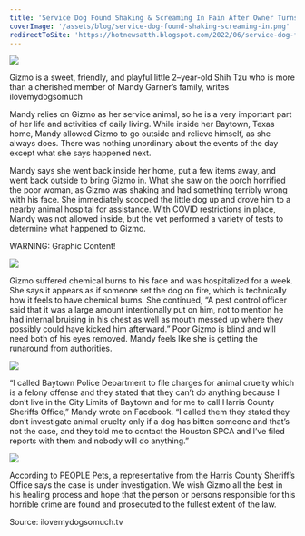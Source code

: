 ```yaml
---
title: 'Service Dog Found Shaking & Screaming In Pain After Owner Turns Back For Moments'
coverImage: '/assets/blog/service-dog-found-shaking-screaming-in.png'
redirectToSite: 'https://hotnewsatth.blogspot.com/2022/06/service-dog-found-shaking-screaming-in.html'
---
```


![](https://blogger.googleusercontent.com/img/b/R29vZ2xl/AVvXsEgAWKIOYaKmeo_7xzseByqDhSOcnzC8W-6JfoUdYoafhsiykMhmKHcoC6zkxu3D6Zt72N9Yun9Z7U26vWAbpSSv8dOAvsCqPfLtfsFUfGj-uitJ8Waw1KOXl0XAXeKSNdQ74MynRwqERebOARUrBntB3hUeNw2s2QdH0DE6v0ZufJpDGLxWzJwgQbrs/-rw/art-6-768x402-1.png)

Gizmo is a sweet, friendly, and playful little 2–year-old Shih Tzu who is more than a cherished member of Mandy Garner’s family, writes ilovemydogsomuch

Mandy relies on Gizmo as her service animal, so he is a very important part of her life and activities of daily living. While inside her Baytown, Texas home, Mandy allowed Gizmo to go outside and relieve himself, as she always does. There was nothing unordinary about the events of the day except what she says happened next.

Mandy says she went back inside her home, put a few items away, and went back outside to bring Gizmo in. What she saw on the porch horrified the poor woman, as Gizmo was shaking and had something terribly wrong with his face. She immediately scooped the little dog up and drove him to a nearby animal hospital for assistance. With COVID restrictions in place, Mandy was not allowed inside, but the vet performed a variety of tests to determine what happened to Gizmo.

WARNING: Graphic Content!

![](https://blogger.googleusercontent.com/img/b/R29vZ2xl/AVvXsEhCxamlwHM4dAiS1DPY1tTe8H_IYweJtDMMEfX4rarby4vPnMM6dMEyVJM7NSRNSRuY9Y9aOLCwI_5V-RHWU2FpT5pwUuDcH6CGd050V_3e39oR0KXCE8EqH41ORBikWSU34Snu2zB-BY144F5pZl7fG1UmPJF2u38TsMn2Xj9b65f2YbRZf24uPbXE/-rw/60.jpeg)

Gizmo suffered chemical burns to his face and was hospitalized for a week. She says it appears as if someone set the dog on fire, which is technically how it feels to have chemical burns. She continued, “A pest control officer said that it was a large amount intentionally put on him, not to mention he had internal bruising in his chest as well as mouth messed up where they possibly could have kicked him afterward.” Poor Gizmo is blind and will need both of his eyes removed. Mandy feels like she is getting the runaround from authorities.

![](https://blogger.googleusercontent.com/img/b/R29vZ2xl/AVvXsEhdJI8piFp6tm7sV6z4VaYLD60yBwhOiMgxr7IW-mca77bTbx9wMwJOFapIzNrQxoJNXpWqmBwKt9LDS9wm1CpxseuMKPHiLB9lQkkvRryQPCwNoCIG3lY9YAWVs3jcuHFPj7rETcb9i8TdntbRcPEK6WzYzbVrhh7rz-VXDcTbDhC6osbDdP3v7QWL/-rw/61.jpeg)

“I called Baytown Police Department to file charges for animal cruelty which is a felony offense and they stated that they can’t do anything because I don’t live in the City Limits of Baytown and for me to call Harris County Sheriffs Office,” Mandy wrote on Facebook. “I called them they stated they don’t investigate animal cruelty only if a dog has bitten someone and that’s not the case, and they told me to contact the Houston SPCA and I’ve filed reports with them and nobody will do anything.”

![](https://blogger.googleusercontent.com/img/b/R29vZ2xl/AVvXsEjwKy49mOIw_s1BfOHApTxcTnQ0g4Kt_gRkm4qcVMCgl5EjdEN0tup5zxAkdvKmcW-mUK3AdcpsG5gOQqlplgX67C59TOs-RUkK5f8gIraHV1xawSFZYcXUmFtpBrC1zpYnyJiLwZaj8YWufmrZN6WMsogTHFmTC9eX3nxIxshIzjwO0Cj2qqVb9RFl/-rw/62.jpeg)

According to PEOPLE Pets, a representative from the Harris County Sheriff’s Office says the case is under investigation. We wish Gizmo all the best in his healing process and hope that the person or persons responsible for this horrible crime are found and prosecuted to the fullest extent of the law.

Source: ilovemydogsomuch.tv